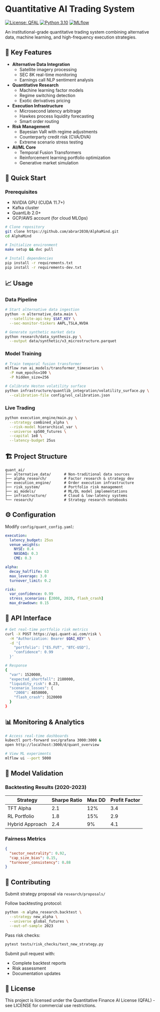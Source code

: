# Quantitative AI Trading System

[![License: QFAL](https://img.shields.io/badge/License-Quantitative%20Finance%20AI%20License-blue)](LICENSE)
[![Python 3.10](https://img.shields.io/badge/Python-3.10-blue)](https://www.python.org/)
[![MLflow](https://img.shields.io/badge/MLflow-Enabled-orange)](https://mlflow.org/)

An institutional-grade quantitative trading system combining alternative data, machine learning, and high-frequency execution strategies.

## 🌟 Key Features

- **Alternative Data Integration**
  - Satellite imagery processing
  - SEC 8K real-time monitoring
  - Earnings call NLP sentiment analysis
- **Quantitative Research**
  - Machine learning factor models
  - Regime switching detection
  - Exotic derivatives pricing
- **Execution Infrastructure**
  - Microsecond latency arbitrage
  - Hawkes process liquidity forecasting
  - Smart order routing
- **Risk Management**
  - Bayesian VaR with regime adjustments
  - Counterparty credit risk (CVA/DVA)
  - Extreme scenario stress testing
- **AI/ML Core**
  - Temporal Fusion Transformers
  - Reinforcement learning portfolio optimization
  - Generative market simulation

## 🚀 Quick Start

### Prerequisites
- NVIDIA GPU (CUDA 11.7+)
- Kafka cluster
- QuantLib 2.0+
- GCP/AWS account (for cloud MLOps)

```bash
# Clone repository
git clone https://github.com/abrar2030/AlphaMind.git
cd AlphaMind

# Initialize environment
make setup && dvc pull

# Install dependencies
pip install -r requirements.txt
pip install -r requirements-dev.txt
```

## 📈 Usage

### Data Pipeline
```bash
# Start alternative data ingestion
python -m alternative_data.main \
  --satellite-api-key $SAT_KEY \
  --sec-monitor-tickers AAPL,TSLA,NVDA

# Generate synthetic market data
python research/data_synthesis.py \
  --output data/synthetic/v3_microstructure.parquet
```

### Model Training
```bash
# Train temporal fusion transformer
mlflow run ai_models/transformer_timeseries \
  -P num_epochs=100 \
  -P hidden_size=256

# Calibrate Heston volatility surface
python infrastructure/quantlib_integration/volatility_surface.py \
  --calibration-file config/vol_calibration.json
```

### Live Trading
```bash
python execution_engine/main.py \
  --strategy combined_alpha \
  --risk-model hierarchical_var \
  --universe sp500_futures \
  --capital 1e8 \
  --latency-budget 25us
```

## 🏗️ Project Structure
```plaintext
quant_ai/
├── alternative_data/      # Non-traditional data sources
├── alpha_research/        # Factor research & strategy dev
├── execution_engine/      # Order execution infrastructure
├── risk_system/           # Portfolio risk management
├── ai_models/             # ML/DL model implementations
├── infrastructure/        # Cloud & low-latency systems
└── research/              # Strategy research notebooks
```

## ⚙️ Configuration

Modify `config/quant_config.yaml`:

```yaml
execution:
  latency_budget: 25us
  venue_weights:
    NYSE: 0.4
    NASDAQ: 0.3
    CME: 0.3

alpha:
  decay_halflife: 63
  max_leverage: 3.0
  turnover_limit: 0.2

risk:
  var_confidence: 0.99
  stress_scenarios: [2008, 2020, flash_crash]
  max_drawdown: 0.15
```

## 📡 API Interface
```bash
# Get real-time portfolio risk metrics
curl -X POST https://api.quant-ai.com/risk \
  -H "Authorization: Bearer $QAI_KEY" \
  -d '{
    "portfolio": ["ES.FUT", "BTC-USD"],
    "confidence": 0.99
  }'

# Response
{
  "var": 1520000,
  "expected_shortfall": 2180000,
  "liquidity_risk": 0.23,
  "scenario_losses": {
    "2008": 4850000,
    "flash_crash": 3120000
  }
}
```

## 📊 Monitoring & Analytics
```bash
# Access real-time dashboards
kubectl port-forward svc/grafana 3000:3000 &
open http://localhost:3000/d/quant_overview

# View ML experiments
mlflow ui --port 5000
```

## 🧪 Model Validation

### Backtesting Results (2020-2023)

| Strategy         | Sharpe Ratio | Max DD | Profit Factor |
|------------------|--------------|--------|---------------|
| TFT Alpha        | 2.1          | 12%    | 3.4           |
| RL Portfolio     | 1.8          | 15%    | 2.9           |
| Hybrid Approach  | 2.4          | 9%     | 4.1           |

### Fairness Metrics
```json
{
  "sector_neutrality": 0.92,
  "cap_size_bias": 0.15,
  "turnover_consistency": 0.88
}
```

## 🤝 Contributing

Submit strategy proposal via `research/proposals/`

Follow backtesting protocol:
```bash
python -m alpha_research.backtest \
  --strategy new_alpha \
  --universe global_futures \
  --out-of-sample 2023
```

Pass risk checks:
```bash
pytest tests/risk_checks/test_new_strategy.py
```

Submit pull request with:
- Complete backtest reports
- Risk assessment
- Documentation updates

## 📄 License

This project is licensed under the Quantitative Finance AI License (QFAL) - see LICENSE for commercial use restrictions.
